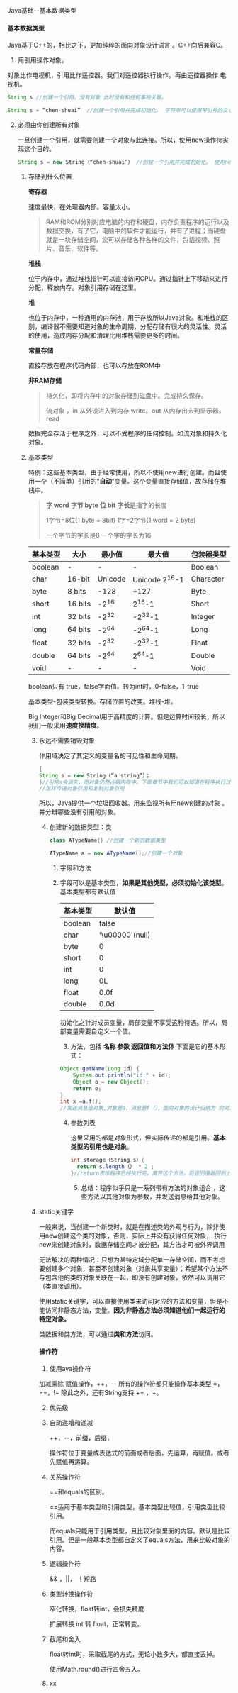 Java基础--基本数据类型



#### 基本数据类型

Java基于C++的，相比之下，更加纯粹的面向对象设计语言 。C++向后兼容C。



1. 用引用操作对象。

对象比作电视机，引用比作遥控器。我们对遥控器执行操作。再由遥控器操作 电视机。

```java
String s //创建一个引用，没有对象 此时没有和任何事物关联。

String s = “chen-shuai”  //创建一个引用并完成初始化。 字符串可以使用带引号的文本进行初始化。
```



2. 必须由你创建所有对象

   一旦创建一个引用，就需要创建一个对象与此连接。所以，使用new操作符实现这个目的。

   ```java
   String s = new String（“chen-shuai”） //创建一个引用并完成初始化。 使用new关键字进行初始化。
   ```
   1. 存储到什么位置

      **寄存器**

      速度最快，在处理器内部。容量太小。

      > RAM和ROM分别对应电脑的内存和硬盘，内存负责程序的运行以及数据交换，有了它，电脑中的软件才能运行，并有了进程；而硬盘就是一块存储空间，您可以存储各种各样的文件，包括视频、照片、音乐、软件等。

      **堆栈**

      位于内存中，通过堆栈指针可以直接访问CPU。通过指针上下移动来进行分配，释放内存。对象引用存储在这里。

      **堆**

      也位于内存中，一种通用的内存池，用于存放所以Java对象。和堆栈的区别，编译器不需要知道对象的生命周期，分配存储有很大的灵活性。灵活的使用，造成内存分配和清理比用堆栈需要更多的时间。

      **常量存储**

      直接存放在程序代码内部，也可以存放在ROM中

      **非RAM存储**

      > 持久化，即将内存中的对象存储到磁盘中。完成持久保存。
      >
      > 流对象 ，in 从外设进入到内存 write。out 从内存出去到显示器。read	

      数据完全存活于程序之外，可以不受程序的任何控制。如流对象和持久化对象。

   2. 基本类型

      特例：这些基本类型，由于经常使用，所以不使用new进行创建。而且使用一个（不简单）引用的“**自动**”变量。这个变量直接存储值，故存储在堆栈中。

      > **字     word** 
      > **字节  byte** 
      > **位     bit** 
      > **字长**是指字的长度
      >
      > 1字节=8位(1 byte = 8bit)
      > 1字=2字节(1 word = 2 byte)  
      >
      > 一个字节的字长是8
      > 一个字的字长为16

      | 基本类型 | 大小    | 最小值          | 最大值                    | 包装器类型 |
      | -------- | ------- | --------------- | ------------------------- | ---------- |
      | boolean  | -       | -               | -                         | Boolean    |
      | char     | 16-bit  | Unicode         | Unicode  2<sup>16</sup>-1 | Character  |
      | byte     | 8 bits  | -128            | +127                      | Byte       |
      | short    | 16 bits | -2<sup>16</sup> | 2<sup>16</sup>-1          | Short      |
      | int      | 32 bits | -2<sup>32</sup> | -2<sup>32</sup>-1         | Integer    |
      | long     | 64 bits | -2<sup>64</sup> | -2<sup>64</sup>-1         | Long       |
      | float    | 32 bits | -2<sup>32</sup> | -2<sup>32</sup>-1         | Float      |
      | double   | 64 bits | -2<sup>64</sup> | 2<sup>64</sup>-1          | Double     |
      | void     | -       | -               | -                         | Void       |

      boolean只有 true，false字面值。转为int时，0-false，1-true

      基本类型-包装类型转换。存储位置的改变。堆栈-堆。

      Big Integer和Big Decimal用于高精度的计算。但是运算时间较长，所以我们一般采用**速度换精度**。

      3. 永远不需要销毁对象

         作用域决定了其定义的变量名的可见性和生命周期。

         ```java
         {
         String s = new String（“a string”）；
         }//引用s会消失，而对象仍然占据内存中。下面章节中我们可以知道在程序执行过程中
         //怎样传递对象引用和复制对象引用
         ```

         所以，Java提供一个垃圾回收器。用来监视所有用new创建的对象 。并分辨哪些没有引用的对象。

         4. 创建新的数据类型：类

            ```java
            class ATypeName{} //创建一个新的数据类型
            
            ATypeName a = new ATypeName();//创建一个对象
            ```

            1. 字段和方法

            2. 字段可以是基本类型，**如果是其他类型，必须初始化该类型**。基本类型都有默认值

               | 基本类型 | 默认值          |
               | -------- | --------------- |
               | boolean  | false           |
               | char     | '\u00000'(null) |
               | byte     | 0               |
               | short    | 0               |
               | int      | 0               |
               | long     | 0L              |
               | float    | 0.0f            |
               | double   | 0.0d            |

               初始化之针对成员变量，局部变量不享受这种待遇。所以，局部变量需要自定义一个值。

               3. 方法，包括 **名称 参数 返回值和方法体** 下面是它的基本形式：

               ```java
               Object getName(Long id) {
                   System.out.println("id:" + id);
                   Object o = new Object();
                   return o;
               } 
               int x =a.f();
               //发送消息给对象,对象是a，消息是f（），面向对象的设计归纳为 向对象发生消息
               ```

               4. 参数列表

                  这里采用的都是对象形式，但实际传递的都是引用。**基本类型的引用也是对象**。

                  ```java
                  int storage（String s）{
                  	return s.length（） * 2 ;
                  }//return表示程序已经执行完，离开这个方法。将返回值返回到上面调用方法的地方
                  ```

                  5. 总结：程序似乎只是一系列带有方法的对象组合 ，这些方法以其他对象为参数，并发送消息给其他对象。

                     

                     

      4. static关键字

         一般来说，当创建一个新类时，就是在描述类的外观与行为，除非使用new创建这个类的对象，否则，实际上并没有获得任何对象， 执行new来创建对象时，数据存储空间才被分配，其方法才可被外界调用

         无法解决的两种情况：只想为某特定域分配单一存储空间，而不考虑要创建多个对象，甚至不创建对象（对象共享变量）；希望某个方法不与包含他的类的对象关联在一起，即没有创建对象，依然可以调用它（类直接调用）。

         使用static关键字，可以直接使用类来访问对应的方法和变量，但是不能访问非静态方法，变量。**因为非静态方法必须知道他们一起运行的特定对象。**

         类数据和类方法，可以通过**类和方法**访问。

         #### 操作符

         1. 使用ava操作符

         加减乘除 赋值操作，++，--  所有的操作符都只能操作基本类型 =，==，!= 除此之外，还有String支持 += ，+。

         2. 优先级

         3. 自动递增和递减

            ++，--，前缀，后缀，

            操作符位于变量或表达式的前面或者后面，先运算，再赋值。或者先赋值再运算。

         4. 关系操作符 

            ==和equals的区别。

            ==适用于基本类型和引用类型，基本类型比较值，引用类型比较引用。

            而equals只能用于引用类型，且比较对象里面的内容。默认是比较引用。但是一般基本类型都自定义了equals方法，用来比较对象的内容。

         5. 逻辑操作符 

            && ，||， ！短路

         6. 类型转换操作符

            窄化转换，float转int，会损失精度

            扩展转换 int 转 float，正常转变。

         7. 截尾和舍入

            float转int时，采取截尾的方式，无论小数多大，都直接丢掉。

            使用Math.round()进行四舍五入。

         8. xx

            

         










